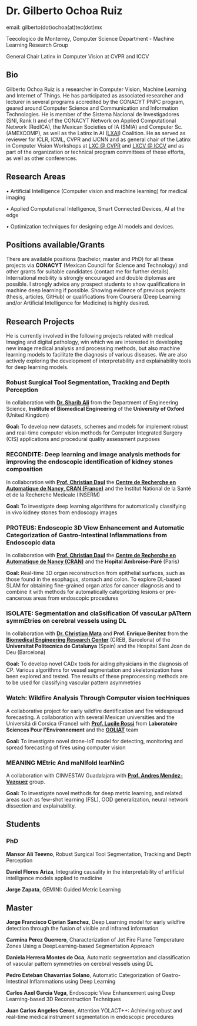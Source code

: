 
<h1>Dr. Gilberto Ochoa Ruiz</h1>
<p>email: gilberto(dot)ochoa(at)tec(dot)mx</p>
<p> Teecologico de Monterrey, Computer Science Department -  Machine Learning Research Group</p>
<p> General Chair Latinx in Computer Vision at CVPR and ICCV </p>

<h2>Bio</h2>

Gilberto Ochoa Ruiz is a researcher in Computer Vision, Machine Learning and Internet of Things. He has participated as associated researcher and lecturer in several programs accredited by the CONACYT PNPC program, geared around Computer Science and Communication and Information Technologies. He is member of the Sistema Nacional de Investigadores (SNI, Rank I) and of the CONACYT Network on Applied Computational Network (RedICA), the Mexican Societies of IA (SMIA) and Computer Sc. (AMEXCOMP), as well as the Latinx in AI ([LXAI](https://www.latinxinai.org/)) Coalition. He as served as reviewer for ICLR, ICML, CVPR and IJCNN and as general chair of the Latinx in Computer Vision Workshops at [LXC @ CVPR](https://www.latinxinai.org/cvpr-2021-about) and [LXCV @ ICCV](https://www.latinxinai.org/iccv-2021) and as part of the organization or technical program committees of these efforts, as well as other conferences.

<h2>Research Areas</h2>

<p> •	Artificial Intelligence (Computer vision and machine learning) for medical imaging</p> 
<p> •	Applied Computational Intelligence, Smart Connected Devices, AI at the edge</p> 
<p> •	Optimization techniques for designing edge AI models and devices.</p> 

<h2> Positions available/Grants </h2>
	
 There are available positions (bachelor, master and PhD) for all these projects via **CONACYT** (Mexican Council for Science and Technology) and other grants for suitable candidates (contact me for further details). International mobility is strongly encouraged and double diplomas are possible. 
I strongly advice any prospect students to show qualifications in machine deep learning if possible. Showing evidence of previous projects (thesis, articles, GitHub) or qualifications from Coursera (Deep Learning and/or Artificial Intelligence for Medicine) is highly desired.

<h2>Research Projects</h2> 

<p>He is currently involved in the following projects related with medical Imaging and digital pathology, win which we are interested in developing new image medical analysis and processing methods, but also machine learning models to facilitate the diagnosis of various diseases. We are also actively exploring the development of interpretability and explainability tools for deep learning models.</p> 

<h3>Robust Surgical Tool Segmentation, Tracking and Depth Perception</h3>

In collaboration with [**Dr. Sharib Ali**](https://scholar.google.com/citations?user=NX8ifFkAAAAJ&hl=en) from the Department of Engineering Science, **Institute of Biomedical Engineering** of the **University of Oxford** (United Kingdom)

 **Goal:** To develop new datasets, schemes and models for implement robust and real-time computer vision methods for Computer Integrated Surgery (CIS) applications and procedural quality assessment purposes

<h3> RECONDITE:  Deep learning and image analysis methods for improving the endoscopic identification of kidney stones composition </h3> 

In collaboration with [**Prof. Christian Daul**](https://scholar.google.fr/citations?user=XPH6u74AAAAJ&hl=fr) the [**Centre de Recherche en Automatique de Nancy, CRAN (France)**](http://www.cran.univ-lorraine.fr/) and the Institut National de la Santé et de la Recherche Medicale (INSERM)

**Goal:** To investigate deep learning algorithms for automatically classifying in vivo kidney stones from endoscopy images

<h3> PROTEUS: Endoscopic 3D View Enhancement and Automatic Categorization of Gastro-Intestinal Inflammations from Endoscopic data </h3>

 In collaboration with [**Prof. Christian Daul**](https://scholar.google.fr/citations?user=XPH6u74AAAAJ&hl=fr) the [**Centre de Recherche en Automatique de Nancy (CRAN)**](http://www.cran.univ-lorraine.fr/) and the **Hopital Ambroise-Paré** (Paris)

**Goal:** Real-time 3D organ reconstruction from epithelial surfaces, such as those found in the esophagus, stomach and colon. To explore DL-based SLAM for obtaining fine-grained organ atlas for cancer diagnosis and to combine it with methods for automatically categorizing lesions or pre-cancerous areas from endoscopic procedures

<h3> ISOLATE: SegmentatIon and claSsification Of vascuLar pATtern symmEtries on cerebral vessels using DL </h3>

In collaboration with [**Dr. Christian Mata**](https://scholar.google.com/citations?user=PXBkuoIAAAAJ&hl=ca) and **Prof. Enrique Benitez** from the [**Biomedical Engineering Research Center**](https://creb.upc.edu/) (CREB, Barcelona) of the **Universitat Politecnica de Catalunya** (Spain) and the Hospital Sant Joan de Deu (Barcelona)

 **Goal:** To develop novel CADx tools for aiding physicians in the diagnosis of CP. Various algorithms for vessel segmentation and skeletonization have been explored and tested. The results of these preprocessing methods are to be used for classifying vascular pattern asymmetries 

<h3>Watch: Wildfire Analysis Through Computer vision tecHniques</h3>

 A collaborative project for early wildfire dentification and fire widespread forecasting. A collaboration with several Mexican universities and the Universitá di Corsica (France) with [**Prof. Lucile Rossi**](https://scholar.google.com/citations?user=KTuyZzEAAAAJ&hl=fr) from **Laboratoire Sciences Pour l’Environnement**  and the [**GOLIAT**](https://goliat.universita.corsica/) team

 **Goal:** To investigate novel drone-IoT model for detecting, monitoring and spread forecasting of fires using computer vision

<h3> MEANING MEtric And maNIfold learNinG </h3>

 A collaboration with CINVESTAV Guadalajara with [**Prof. Andres Mendez-Vazquez**](https://unidad.gdl.cinvestav.mx/investigadores/investigador.php?inv=5)  group.

 **Goal:** To investigate novel methods for deep metric learning, and related areas such as few-shot learning (FSL), OOD generalization, neural network dissection and explainability.
 
 <h2>Students</h2>

 <h3>PhD</h3>
 
 **Mansor Ali Teevno**, Robust Surgical Tool Segmentation, Tracking and Depth Perception
 
 
 **Daniel Flores Ariza**, Integrating causality in the interpretability of artificial intelligence models applied to medicine
 
 **Jorge Zapata**, GEMINI: Guided Metric Learning
 
 <h2>Master</h2>
 
 **Jorge Francisco Ciprian Sanchez**, Deep Learning model for early wildfire detection through the fusion of visible and infrared information
 
 **Carmina Perez Guerrero**, Characterization of Jet Fire Flame Temperature Zones Using a DeepLearning-based Segmentation Approach
 
 **Daniela Herrera Montes de Oca**, Automatic segmentation and classification of vascular pattern symmetries on  cerebral vessels using DL
 
 **Pedro Esteban Chavarrias Solano**, Automatic Categorization of Gastro-Intestinal Inflammations using Deep Learning
 
 **Carlos Axel Garcia Vega**, Endoscopic View Enhancement using Deep Learning-based 3D Reconstruction Techniques
 
 **Juan Carlos Angeles Ceron**, Attention YOLACT++: Achieving robust and real-time medicalinstrument segmentation in endoscopic procedures
  
 





